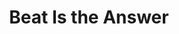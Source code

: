 ---
layout: post
title:  "Beat Is the Answer"
postImg: /images/bita_tiny.png
episodeNumber: 5
soundcloudPodcast: 433524165
spotifySong: 7spVBWhNwCE8PVh8ON7XPs
hyperFollow: 
---